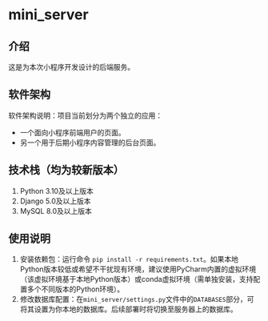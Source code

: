 # mini_server

## 介绍
这是为本次小程序开发设计的后端服务。

## 软件架构
软件架构说明：项目当前划分为两个独立的应用：
- 一个面向小程序前端用户的页面。
- 另一个用于后期小程序内容管理的后台页面。

## 技术栈（均为较新版本）
1. Python 3.10及以上版本
2. Django 5.0及以上版本
3. MySQL 8.0及以上版本

## 使用说明
1. 安装依赖包：运行命令 `pip install -r requirements.txt`。如果本地Python版本较低或希望不干扰现有环境，建议使用PyCharm内置的虚拟环境（该虚拟环境基于本地Python版本）或conda虚拟环境（需单独安装，支持配置多个不同版本的Python环境）。
2. 修改数据库配置：在`mini_server/settings.py`文件中的`DATABASES`部分，可将其设置为你本地的数据库。后续部署时将切换至服务器上的数据库。
